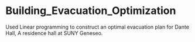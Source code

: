 # Building_Evacuation_Optimization
Used Linear programming to construct an optimal evacuation plan for Dante Hall, A residence hall at SUNY Geneseo.
